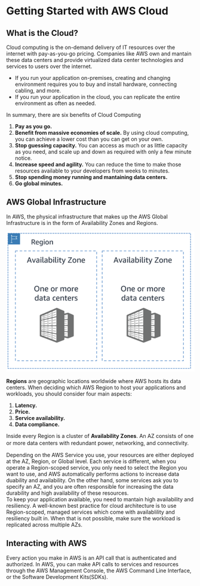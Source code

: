 # Getting Started with AWS Cloud

## What is the Cloud?
Cloud computing is the on-demand delivery of IT resources over the internet with pay-as-you-go pricing. Companies like AWS own and mantain these data centers and provide virtualized data center technologies and services to users over the internet. 
* If you run your application on-premises, creating and changing environment requires you to buy and install hardware, connecting cabling, and more.
* If you run your application in the cloud, you can replicate the entire environment as often as needed.

In summary, there are six benefits of Cloud Computing
1. __Pay as you go.__
1. __Benefit from massive economies of scale.__ By using cloud computing, you can achieve a lower cost than you can get on your own.
1. __Stop guessing capacity.__ You can access as much or as little capacity as you need, and scale up and down as required with only a few minute notice.
1. __Increase speed and agility.__ You can reduce the time to make those resources available to your developers from weeks to minutes.
1. __Stop spending money running and mantaining data centers.__ 
1. __Go global minutes.__ 


## AWS Global Infrastructure
In AWS, the physical infrastructure that makes up the AWS Global Infrastructure is in the form of Availability Zones and Regions. 

![Region](./assets/figures/Getting_started/region.svg)

__Regions__ are geographic locations worldwide where AWS hosts its data centers. When deciding which AWS Region to host your applications and workloads, you should consider four main aspects:  
1. __Latency.__
1. __Price.__
1. __Service availability.__
1. __Data compliance.__

Inside every Region is a cluster of __Availability Zones__. An AZ consists of one or more data centers with redundant power, networking, and connectivity.　　

Depending on the AWS Service you use, your resources are either deployed at the AZ, Region, or Global level. Each service is different, when you operate a Region-scoped service, you only need to select the Region you want to use, and AWS automatically performs actions to increase data duability and availability. On the other hand, some services ask you to specify an AZ, and you are often responsible for increasing the data durability and high availability of these resources.  
To keep your application available, you need to mantain high availability and resiliency. A well-known best practice for cloud architecture is to use Region-scoped, managed services which come with availablility and resiliency built in. When that is not possible, make sure the workload is replicated across multiple AZs.

## Interacting with AWS
Every action you make in AWS is an API call that is authenticated and authorized. In AWS, you can make API calls to services and resources through the AWS Management Console, the AWS Command Line Interface, or the Software Development Kits(SDKs).
